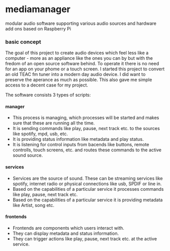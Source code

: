 # mediamanager
modular audio software supporting various audio sources and hardware add ons based on Raspberry Pi   

### basic concept
The goal of this project to create audio devices which feel less like a computer - more as an appliance like the ones you can by but with the fredom of an open source software behind. To operate it there is no need for an app on your phome or a touch screen. I started this project to convert an old TEAC fm tuner into a modern day audio device. I did want to preserve the aperance as much as possible. This also gave me simple access to a decent case for my project.

The software consists 3 types of scripts:
#### manager<br>
- This process is managing, which processes will be started and makes sure that these are running all the time.
- It is sending commands like play, pause, next track etc. to the sources like spotify, mpd, usb, etc.
- It is providing status information like metadata and play status.
- It is listening for control inputs from bacends like buttons, remote controlls, touch screens, etc. and routes these commands to the active sound source.

#### services<br>
- Services are the source of sound. These can be streaming services like spotify, internet radio or physical connections like usb, SPDIF or line in.
- Based on the capabilities of a particular service it processes commands like play, pause, next track etc.
- Based on the capabilities of a particular service it is providing metadata like Artist, song etc.

#### frontends<br>
- Frontends are components which users interact with.
- They can display metadata and status information.
- They can trigger actions like play, pause, next track etc. at the active service.

